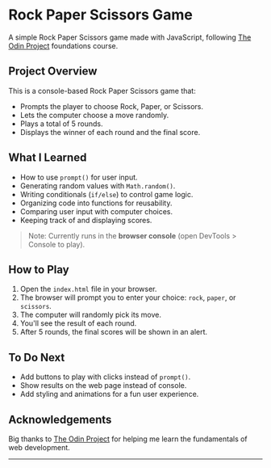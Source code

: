 # Rock Paper Scissors Game

A simple Rock Paper Scissors game made with JavaScript, following [The Odin Project](https://www.theodinproject.com/) foundations course.

## Project Overview

This is a console-based Rock Paper Scissors game that:
- Prompts the player to choose Rock, Paper, or Scissors.
- Lets the computer choose a move randomly.
- Plays a total of 5 rounds.
- Displays the winner of each round and the final score.

## What I Learned

- How to use `prompt()` for user input.
- Generating random values with `Math.random()`.
- Writing conditionals (`if/else`) to control game logic.
- Organizing code into functions for reusability.
- Comparing user input with computer choices.
- Keeping track of and displaying scores.

> Note: Currently runs in the **browser console** (open DevTools > Console to play).

## How to Play

1. Open the `index.html` file in your browser.
2. The browser will prompt you to enter your choice: `rock`, `paper`, or `scissors`.
3. The computer will randomly pick its move.
4. You'll see the result of each round.
5. After 5 rounds, the final scores will be shown in an alert.

## To Do Next

- Add buttons to play with clicks instead of `prompt()`.
- Show results on the web page instead of console.
- Add styling and animations for a fun user experience.

## Acknowledgements

Big thanks to [The Odin Project](https://www.theodinproject.com/) for helping me learn the fundamentals of web development.

---